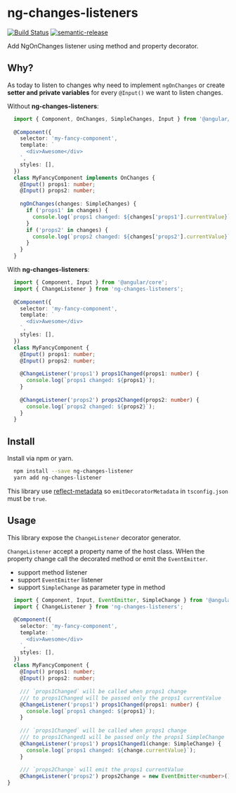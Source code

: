 # ng-changes-listeners
[![Build Status](https://travis-ci.org/alfredosalzillo/ng-changes-listener.svg?branch=master)](https://travis-ci.org/alfredosalzillo/ng-changes-listener)
[![semantic-release](https://img.shields.io/badge/%20%20%F0%9F%93%A6%F0%9F%9A%80-semantic--release-e10079.svg)](https://github.com/semantic-release/semantic-release)

Add NgOnChanges listener using method and property decorator.

## Why?

As today to listen to changes why need to implement `ngOnChanges`
or create **setter and private variables** for every `@Input()`
we want to listen changes.

Without **ng-changes-listeners**:
```typescript
  import { Component, OnChanges, SimpleChanges, Input } from '@angular/core';
  
  @Component({
    selector: 'my-fancy-component',
    template: `
      <div>Awesome</div>
    `,
    styles: [],
  })
  class MyFancyComponent implements OnChanges {
    @Input() props1: number;
    @Input() props2: number;
    
    ngOnChanges(changes: SimpleChanges) {
      if ('props1' in changes) {
        console.log(`props1 changed: ${changes['props1'].currentValue}`);
      }
      if ('props2' in changes) {
        console.log(`props2 changed: ${changes['props2'].currentValue}`);
      }
    }
  }
```

With **ng-changes-listeners**:
```typescript
  import { Component, Input } from '@angular/core';
  import { ChangeListener } from 'ng-changes-listeners';
  
  @Component({
    selector: 'my-fancy-component',
    template: `
      <div>Awesome</div>
    `,
    styles: [],
  })
  class MyFancyComponent {
    @Input() props1: number;
    @Input() props2: number;
    
    @ChangeListener('props1') props1Changed(props1: number) {
      console.log(`props1 changed: ${props1}`);
    }
    
    @ChangeListener('props2') props2Changed(props2: number) {
      console.log(`props2 changed: ${props2}`);
    }
  }
```

## Install

Install via npm or yarn.

```bash
  npm install --save ng-changes-listener
  yarn add ng-changes-listener
```

This library use [reflect-metadata](https://github.com/rbuckton/reflect-metadata) so `emitDecoratorMetadata`
in `tsconfig.json` must be `true`.

## Usage

This library expose the `ChangeListener` decorator generator.

`ChangeListener` accept a property name of the host class.
WHen the property change call the decorated method or emit the `EventEmitter`.

* support method listener
* support `EventEmitter` listener
* support `SimpleChange` as parameter type in method

```typescript
  import { Component, Input, EventEmitter, SimpleChange } from '@angular/core';
  import { ChangeListener } from 'ng-changes-listeners';
  
  @Component({
    selector: 'my-fancy-component',
    template: `
      <div>Awesome</div>
    `,
    styles: [],
  })
  class MyFancyComponent {
    @Input() props1: number;
    @Input() props2: number;
    
    /// `props1Changed` will be called when props1 change
    /// to props1Changed will be passed only the props1 currentValue
    @ChangeListener('props1') props1Changed(props1: number) {
      console.log(`props1 changed: ${props1}`);
    }
    
    /// `props1Changed` will be called when props1 change
    /// to props1Changed1 will be passed only the props1 SimpleChange
    @ChangeListener('props1') props1Changed1(change: SimpleChange) {
      console.log(`props1 changed: ${change.currentValue}`);
    }
    
    /// `props2Change` will emit the props1 currentValue 
    @ChangeListener('props2') props2Change = new EventEmitter<number>();
}
```
